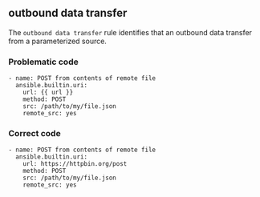 ## outbound data transfer
The `outbound data transfer` rule identifies that an outbound data transfer from a parameterized source.

### Problematic code

```
- name: POST from contents of remote file
  ansible.builtin.uri:
    url: {{ url }}
    method: POST
    src: /path/to/my/file.json
    remote_src: yes
```
### Correct code

```
- name: POST from contents of remote file
  ansible.builtin.uri:
    url: https://httpbin.org/post
    method: POST
    src: /path/to/my/file.json
    remote_src: yes
```